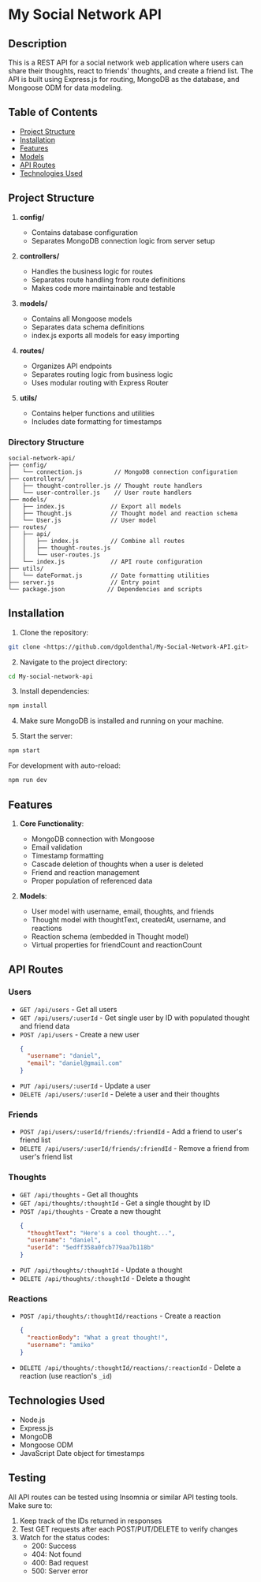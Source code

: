 # My Social Network API

## Description

This is a REST API for a social network web application where users can share their thoughts, react to friends' thoughts, and create a friend list. The API is built using Express.js for routing, MongoDB as the database, and Mongoose ODM for data modeling.

## Table of Contents

- [Project Structure](#project-structure)
- [Installation](#installation)
- [Features](#features)
- [Models](#models)
- [API Routes](#api-routes)
- [Technologies Used](#technologies-used)

## Project Structure

1. **config/**
   * Contains database configuration
   * Separates MongoDB connection logic from server setup

2. **controllers/**
   * Handles the business logic for routes
   * Separates route handling from route definitions
   * Makes code more maintainable and testable

3. **models/**
   * Contains all Mongoose models
   * Separates data schema definitions
   * index.js exports all models for easy importing

4. **routes/**
   * Organizes API endpoints
   * Separates routing logic from business logic
   * Uses modular routing with Express Router

5. **utils/**
   * Contains helper functions and utilities
   * Includes date formatting for timestamps

### Directory Structure
```
social-network-api/
├── config/
│   └── connection.js         // MongoDB connection configuration
├── controllers/
│   ├── thought-controller.js // Thought route handlers
│   └── user-controller.js    // User route handlers
├── models/
│   ├── index.js             // Export all models
│   ├── Thought.js           // Thought model and reaction schema
│   └── User.js              // User model
├── routes/
│   ├── api/
│   │   ├── index.js         // Combine all routes
│   │   ├── thought-routes.js
│   │   └── user-routes.js
│   └── index.js             // API route configuration
├── utils/
│   └── dateFormat.js        // Date formatting utilities
├── server.js                // Entry point
└── package.json            // Dependencies and scripts
```

## Installation

1. Clone the repository:
```bash
git clone <https://github.com/dgoldenthal/My-Social-Network-API.git>
```

2. Navigate to the project directory:
```bash
cd My-social-network-api
```

3. Install dependencies:
```bash
npm install
```

4. Make sure MongoDB is installed and running on your machine.

5. Start the server:
```bash
npm start
```

For development with auto-reload:
```bash
npm run dev
```

## Features

1. **Core Functionality**:
   * MongoDB connection with Mongoose
   * Email validation
   * Timestamp formatting
   * Cascade deletion of thoughts when a user is deleted
   * Friend and reaction management
   * Proper population of referenced data

2. **Models**:
   * User model with username, email, thoughts, and friends
   * Thought model with thoughtText, createdAt, username, and reactions
   * Reaction schema (embedded in Thought model)
   * Virtual properties for friendCount and reactionCount

## API Routes

### Users
- `GET /api/users` - Get all users
- `GET /api/users/:userId` - Get single user by ID with populated thought and friend data
- `POST /api/users` - Create a new user
  ```json
  {
    "username": "daniel",
    "email": "daniel@gmail.com"
  }
  ```
- `PUT /api/users/:userId` - Update a user
- `DELETE /api/users/:userId` - Delete a user and their thoughts

### Friends
- `POST /api/users/:userId/friends/:friendId` - Add a friend to user's friend list
- `DELETE /api/users/:userId/friends/:friendId` - Remove a friend from user's friend list

### Thoughts
- `GET /api/thoughts` - Get all thoughts
- `GET /api/thoughts/:thoughtId` - Get a single thought by ID
- `POST /api/thoughts` - Create a new thought
  ```json
  {
    "thoughtText": "Here's a cool thought...",
    "username": "daniel",
    "userId": "5edff358a0fcb779aa7b118b"
  }
  ```
- `PUT /api/thoughts/:thoughtId` - Update a thought
- `DELETE /api/thoughts/:thoughtId` - Delete a thought

### Reactions
- `POST /api/thoughts/:thoughtId/reactions` - Create a reaction
  ```json
  {
    "reactionBody": "What a great thought!",
    "username": "amiko"
  }
  ```
- `DELETE /api/thoughts/:thoughtId/reactions/:reactionId` - Delete a reaction (use reaction's `_id`)

## Technologies Used

- Node.js
- Express.js
- MongoDB
- Mongoose ODM
- JavaScript Date object for timestamps

## Testing

All API routes can be tested using Insomnia or similar API testing tools. Make sure to:
1. Keep track of the IDs returned in responses
2. Test GET requests after each POST/PUT/DELETE to verify changes
3. Watch for the status codes:
   - 200: Success
   - 404: Not found
   - 400: Bad request
   - 500: Server error
